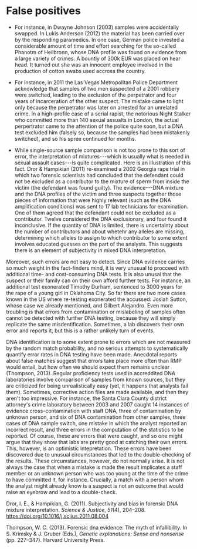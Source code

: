 False positives
================

-    For instance, in Dwayne Johnson (2003) samples were accidentally swapped. In Lukis Anderson (2012) the material has been carried over by the responding paramedics. In one case, German police invested a considerable amount of time and effort searching for the so-called Phanotm of Heilbronn, whose DNA profile was found on evidence from a large variety of crimes. A bountly of 300k EUR was placed on hear head. It turned out she was an innocent employee involved in the production of cotton swabs used accross the country.

-    For instance, in 2011 the Las Vegas Metropolitan Police Department acknowledge that samples of two men suspected of a 2001 robbery were switched, leading to the exclusion of the perpetrator and four years of incarceration of the other suspect. The mistake came to light only because the perpetrator was later on arrested for an unrelated crime. In a high-profile case of a serial rapist, the notorious Night Stalker who committed more than 140 sexual assualts in London, the actual perpertrator came to the attention of the police quite soon, but a DNA test excluded him (falsely so, because the samples had been mistakenly switched), and so his spree continued for months.

-    While single-source sample comparison is not too prone to this sort of error, the interpretation of mixtures---which is usually what is needed in sexual assault cases---is quite complicated. Here is an illustration of this fact. Dror & Hampikian (2011) re-examined a 2002 Georgia rape trial in which two forensic scientists had concluded that the defendant could not be excluded as a contributor to the mixture of sperm from inside the victim (the defendant was found guilty). The evidence---DNA mixture and the DNA profiles of the victim and three suspects together those pieces of information that were highly relevant (such as the DNA amplification conditions) was sent to 17 lab technicians for examination. One of them agreed that the defendant could not be excluded as a contributor. Twelve considered the DNA exclusionary, and four found it inconclusive. If the quantity of DNA is limited, there is uncertainty about the number of contributors and about whetehr any alleles are missing, determining which alleles to assign to which contributor to some extent involves educated guesses on the part of the analysts. This suggests there is an element of subjectivity in mixed DNA interpretation.

Moreover, such errors are not easy to detect. Since DNA evidence carries so much weight in the fact-finders mind, it is very unusual to procceed with additional time- and cost-consuming DNA tests. It is also unusal that the suspect or their family can on their own afford further tests. For instance, an additional test exonerated Timothy Durham, sentenced to 3000 years for the rape of a young girl in Oklahoma City. So far there are two more cases known in the US where re-testing exonerated the accussed: Josiah Sutton, whose case we already mentioned, and Gilbert Alejandro. Even more troubling is that errors from contamination or mislabeling of samples often cannot be detected with further DNA testing, because they will simply replicate the same misdentification. Sometimes, a lab discovers their own error and reports it, but this is a rather unlikely turn of events.

DNA identification is to some extent prone to errors which are not measured by the random match probability, and no serious attempts to systematically quantify error rates in DNA testing have been made. Anecdotal reports about false matches suggest that errors take place more often than RMP would entail, but how often we should expect them remains unclear (Thompson, 2013). Regular proficiency tests used in accreddited DNA laboratories involve comparison of samples from known sources, but they are criticized for being unrealistically easy (yet, it happens that analysts fail them). Sometimes, corrective action files are made available, and then they aren't too impressive. For instance, the Santa Clara County district attorney's crime laboratory between 2003 and 2007 caught 14 instances of evidence cross-contamination with staff DNA, three of contamination by unknown person, and six of DNA contamination from other samples, three cases of DNA sample switch, one mistake in which the analyst reported an incorrect result, and three errors in the computation of the statistics to be reported. Of course, these are errors that were caught, and so one might argue that they show that labs are pretty good at catching their own errors. This, however, is an optimistic intepretation. These errors have been discovered due to unusual circumstances that led to the double-checking of the results. These circumstances, however, do not normally arise. It is not always the case that when a mistake is made the result implicates a staff member or an unknown person who was too young at the time of the crime to have committed it, for instance. Crucially, a match with a person whom the analyst might already know is a suspect is not an outcome that would raise an eyebrow and lead to a double-check.

Dror, I. E., & Hampikian, G. (2011). Subjectivity and bias in forensic DNA mixture interpretation. *Science & Justice*, *51*(4), 204–208. <https://doi.org/10.1016/j.scijus.2011.08.004>

Thompson, W. C. (2013). Forensic dna evidence: The myth of infallibility. In S. Krimsky & J. Gruber (Eds.), *Genetic explanations: Sense and nonsense* (pp. 227–347). Harvard University Press.
